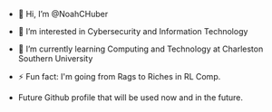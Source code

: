 
- 👋 Hi, I’m @NoahCHuber
- 👀 I’m interested in Cybersecurity and Information Technology
- 🌱 I’m currently learning Computing and Technology at Charleston Southern University
- ⚡ Fun fact: I'm going from Rags to Riches in RL Comp.

- Future Github profile that will be used now and in the future. 
